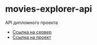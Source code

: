 # movies-explorer-api
<p>API дипломного проекта</p>

<ul>
  <li><a href="https://api.zootoo.ru/">Ссылка на сервер</a> </li>
  <li><a href="https://zootoo.ru/">Ссылка на проект</a> </li>
</ul>

